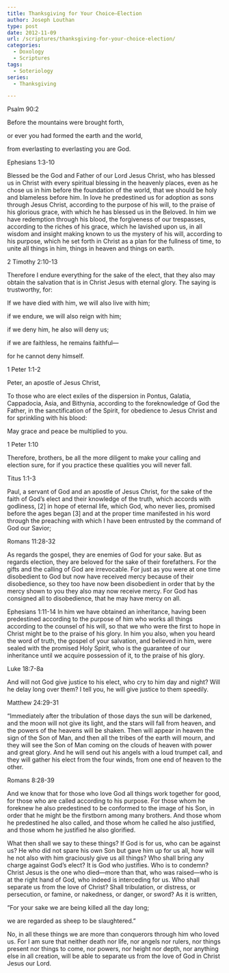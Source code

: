 ```yaml
---
title: Thanksgiving for Your Choice—Election
author: Joseph Louthan
type: post
date: 2012-11-09
url: /scriptures/thanksgiving-for-your-choice-election/
categories:
  - Doxology
  - Scriptures
tags:
  - Soteriology
series:
  - Thanksgiving

---
```

Psalm 90:2
  
Before the mountains were brought forth,
  
or ever you had formed the earth and the world,
  
from everlasting to everlasting you are God.

Ephesians 1:3-10
  
Blessed be the God and Father of our Lord Jesus Christ, who has blessed us in Christ with every spiritual blessing in the heavenly places, even as he chose us in him before the foundation of the world, that we should be holy and blameless before him. In love he predestined us for adoption as sons through Jesus Christ, according to the purpose of his will, to the praise of his glorious grace, with which he has blessed us in the Beloved. In him we have redemption through his blood, the forgiveness of our trespasses, according to the riches of his grace, which he lavished upon us, in all wisdom and insight making known to us the mystery of his will, according to his purpose, which he set forth in Christ as a plan for the fullness of time, to unite all things in him, things in heaven and things on earth.

2 Timothy 2:10-13
  
Therefore I endure everything for the sake of the elect, that they also may obtain the salvation that is in Christ Jesus with eternal glory. The saying is trustworthy, for:

If we have died with him, we will also live with him;
  
if we endure, we will also reign with him;
  
if we deny him, he also will deny us;
  
if we are faithless, he remains faithful—
  
for he cannot deny himself.

1 Peter 1:1-2
  
Peter, an apostle of Jesus Christ,
  
To those who are elect exiles of the dispersion in Pontus, Galatia, Cappadocia, Asia, and Bithynia, according to the foreknowledge of God the Father, in the sanctification of the Spirit, for obedience to Jesus Christ and for sprinkling with his blood:
  
May grace and peace be multiplied to you.

1 Peter 1:10
  
Therefore, brothers, be all the more diligent to make your calling and election sure, for if you practice these qualities you will never fall.

Titus 1:1-3
  
Paul, a servant of God and an apostle of Jesus Christ, for the sake of the faith of God’s elect and their knowledge of the truth, which accords with godliness, [2] in hope of eternal life, which God, who never lies, promised before the ages began [3] and at the proper time manifested in his word through the preaching with which I have been entrusted by the command of God our Savior;

Romans 11:28-32
  
As regards the gospel, they are enemies of God for your sake. But as regards election, they are beloved for the sake of their forefathers. For the gifts and the calling of God are irrevocable. For just as you were at one time disobedient to God but now have received mercy because of their disobedience, so they too have now been disobedient in order that by the mercy shown to you they also may now receive mercy. For God has consigned all to disobedience, that he may have mercy on all.

Ephesians 1:11-14 In him we have obtained an inheritance, having been predestined according to the purpose of him who works all things according to the counsel of his will, so that we who were the first to hope in Christ might be to the praise of his glory. In him you also, when you heard the word of truth, the gospel of your salvation, and believed in him, were sealed with the promised Holy Spirit, who is the guarantee of our inheritance until we acquire possession of it, to the praise of his glory.

Luke 18:7-8a
  
And will not God give justice to his elect, who cry to him day and night? Will he delay long over them? I tell you, he will give justice to them speedily.

Matthew 24:29-31
  
“Immediately after the tribulation of those days the sun will be darkened, and the moon will not give its light, and the stars will fall from heaven, and the powers of the heavens will be shaken. Then will appear in heaven the sign of the Son of Man, and then all the tribes of the earth will mourn, and they will see the Son of Man coming on the clouds of heaven with power and great glory. And he will send out his angels with a loud trumpet call, and they will gather his elect from the four winds, from one end of heaven to the other.

Romans 8:28-39
  
And we know that for those who love God all things work together for good, for those who are called according to his purpose. For those whom he foreknew he also predestined to be conformed to the image of his Son, in order that he might be the firstborn among many brothers. And those whom he predestined he also called, and those whom he called he also justified, and those whom he justified he also glorified.

What then shall we say to these things? If God is for us, who can be against us? He who did not spare his own Son but gave him up for us all, how will he not also with him graciously give us all things? Who shall bring any charge against God’s elect? It is God who justifies. Who is to condemn? Christ Jesus is the one who died—more than that, who was raised—who is at the right hand of God, who indeed is interceding for us. Who shall separate us from the love of Christ? Shall tribulation, or distress, or persecution, or famine, or nakedness, or danger, or sword? As it is written,

“For your sake we are being killed all the day long;
  
we are regarded as sheep to be slaughtered.”

No, in all these things we are more than conquerors through him who loved us. For I am sure that neither death nor life, nor angels nor rulers, nor things present nor things to come, nor powers, nor height nor depth, nor anything else in all creation, will be able to separate us from the love of God in Christ Jesus our Lord.